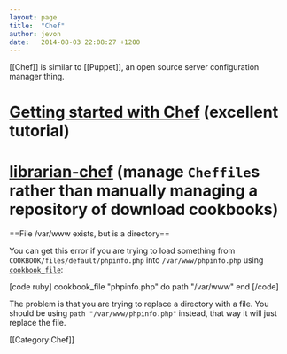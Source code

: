 ```yaml
---
layout: page
title:  "Chef"
author: jevon
date:   2014-08-03 22:08:27 +1200
---
```


[[Chef]] is similar to [[Puppet]], an open source server configuration manager thing.

# <a href="http://gettingstartedwithchef.com/first-steps-with-chef.html">Getting started with Chef</a> (excellent tutorial)
# <a href="https://github.com/applicationsonline/librarian-chef" class="github">librarian-chef</a> (manage `Cheffile`s rather than manually managing a repository of download cookbooks)

==File /var/www exists, but is a directory==

You can get this error if you are trying to load something from `COOKBOOK/files/default/phpinfo.php` into `/var/www/phpinfo.php` using <a href="http://docs.getchef.com/resource_cookbook_file.html">`cookbook_file`</a>:

[code ruby]
cookbook_file "phpinfo.php" do
  path "/var/www"
end
[/code]

The problem is that you are trying to replace a directory with a file. You should be using `path "/var/www/phpinfo.php"` instead, that way it will just replace the file.

[[Category:Chef]]